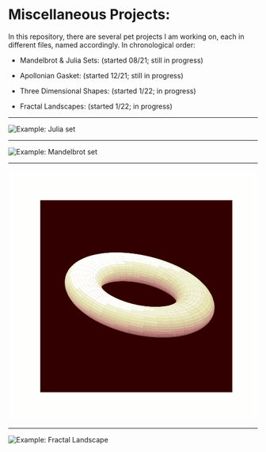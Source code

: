 # Miscellaneous Projects:


In this repository, there are several pet projects I am working on, each in different files, named accordingly.
In chronological order:

- Mandelbrot & Julia Sets: (started 08/21; still in progress)

- Apollonian Gasket: (started 12/21; still in progress)

- Three Dimensional Shapes: (started 1/22; in progress)

- Fractal Landscapes: (started 1/22; in progress)

---
![Example: Julia set](images/julia_set_blues_100.gif)

---
![Example: Mandelbrot set](images/julia_set_rdbu_50.gif)

---
![Example: Rotating Torus](images/donut.gif)

---
![Example: Fractal Landscape](images/fractal_landscape.gif)
